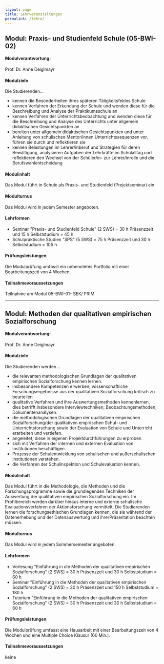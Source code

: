 ```yaml
---
layout: page
title: Lehrveranstaltungen
permalink: /lehre/
---
```

## Modul: Praxis- und Studienfeld Schule (05-BWI-02)

#### Modulverantwortung: 
Prof. Dr. Anne Deiglmayr 

#### Modulziele
Die Studierenden...
-	kennen die Besonderheiten ihres späteren Tätigkeitsfeldes Schule
- kennen Verfahren der Erkundung der Schule und wenden diese für die Beschreibung und Analyse der Praktikumsschule an
-	kennen Verfahren der Unterrichtsbeobachtung und wenden diese für die Beschreibung und Analyse des Unterrichts unter allgemein didaktischen Gesichtspunkten an
-	bereiten unter allgemein didaktischen Gesichtspunkten und unter Anleitung von schulischen Mentor/innen Unterrichtssequenzen vor, führen sie durch und reflektieren sie
-	kennen Belastungen im Lehrer/inberuf und Strategien für deren Bewältigung, analysieren  Aufgaben der Lehrkräfte im Schulalltag und reflektieren den Wechsel von der Schüler/in- zur Lehrer/inrolle und die Berufswahlentscheidung

#### Modulinhalt
Das Modul führt in Schule als Praxis- und Studienfeld (Projektseminar) ein. 

#### Modulturnus
Das Modul wird in jedem Semester angeboten.

#### Lehrformen
- Seminar "Praxis- und Studienfeld Schule" (2 SWS) = 30 h Präsenzzeit und 15 h Selbststudium = 45 h  
- Schulpraktische Studien "SPS" (5 SWS) = 75 h Präsenzzeit und 30 h Selbststudium = 105 h

#### Prüfungsleistungen  
Die Modulprüfung umfasst ein unbenotetes Portfolio mit einer Bearbeitungszeit von 4 Wochen.

#### Teilnahmevoraussetzungen  
Teilnahme am Modul 05-BWI-01- SEK/ PRIM

***

## Modul: Methoden der qualitativen empirischen Sozialforschung

#### Modulverantwortung: 
Prof. Dr. Anne Deiglmayr 

#### Modulziele
Die Studierenden werden...
- die relevanten methodologischen Grundlagen der qualitativen empirischen Sozialforschung kennen lernen. 
- insbesondere Kompetenzen erwerben, wissenschaftliche Forschungsergebnisse aus der qualitativen Sozialforschung kritisch zu beurteilen
- qualitative Verfahren und ihre Auswertungsmethoden kennenlernen, dies betrifft insbesondere Interviewtechniken, Beobachtungsmethoden, Dokumentenanalysen.
- die methodologischen Grundlagen der qualitativen empirischen Sozialforschung/der qualitativen empirischen Schul- und Unterrichtsforschung sowie der Evaluation von Schule und Unterricht erarbeiten und vertiefen.
- angeleitet, diese in eigenen Projektdurchführungen zu erproben.
- sich mit Verfahren der internen und externen Evaluation von Institutionen beschäftigen.
- Prozesse der Schulentwicklung von schulischen und außerschulischen Institutionen verstehen. 
- die Verfahren der Schulinspektion und Schulevaluation kennen.

#### Modulinhalt
Das Modul führt in die Methodologie, die Methoden und die Forschungsprogramme sowie die grundlegenden Techniken der Auswertung der qualitativen empirischen Sozialforschung ein. Im Profilbereich werden darüber hinaus interne und externe schulische Evaluationsverfahren der Aktionsforschung vermittelt. Die Studierenden lernen die forschungsethischen Grundlagen kennen, die sie während der Datenerhebung und der Datenauswertung und ihrerPräsentation beachten müssen.

#### Modulturnus
Das Modul wird in jedem Sommersemester angeboten.

#### Lehrformen
- Vorlesung "Einführung in die Methoden der qualitativen empirischen Sozialforschung" (2 SWS) = 30 h Präsenzzeit und 30 h Selbststudium = 60 h
- Seminar "Einführung in die Methoden der qualitativen empirischen Sozialforschung" (2 SWS) = 30 h Präsenzzeit und 150 h Selbststudium = 180 h
- Tutorium "Einführung in die Methoden der qualitativen empirischen Sozialforschung" (2 SWS) = 30 h Präsenzzeit und 30 h Selbststudium = 60 h

#### Prüfungsleistungen  
Die Modulprüfung umfasst eine Hausarbeit mit einer Bearbeitungszeit von 4 Wochen und eine Multiple Choice Klausur (60 Min.).

#### Teilnahmevoraussetzungen  
keine


